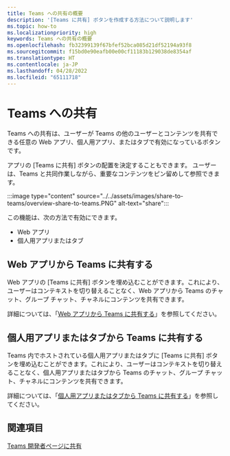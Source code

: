 ```yaml
---
title: Teams への共有の概要
description: '[Teams に共有] ボタンを作成する方法について説明します'
ms.topic: how-to
ms.localizationpriority: high
keywords: Teams への共有の概要
ms.openlocfilehash: fb32399139f67bfef52bca085d21df52194a93f8
ms.sourcegitcommit: f15bd0e90eafb00e00cf11183b129038de8354af
ms.translationtype: HT
ms.contentlocale: ja-JP
ms.lasthandoff: 04/28/2022
ms.locfileid: "65111718"
---
```

# <a name="share-to-teams"></a>Teams への共有

Teams への共有は、ユーザーが Teams の他のユーザーとコンテンツを共有できる任意の Web アプリ、個人用アプリ、またはタブで有効になっているボタンです。

アプリの [Teams に共有] ボタンの配置を決定することもできます。 ユーザーは、Teams と共同作業しながら、重要なコンテンツをピン留めして参照できます。

:::image type="content" source="../../assets/images/share-to-teams/overview-share-to-teams.PNG" alt-text="share":::

この機能は、次の方法で有効にできます。

* Web アプリ
* 個人用アプリまたはタブ

## <a name="share-to-teams-from-web-apps"></a>Web アプリから Teams に共有する

Web アプリの [Teams に共有] ボタンを埋め込むことができます。これにより、ユーザーはコンテキストを切り替えることなく、Web アプリから Teams のチャット、グループ チャット、チャネルにコンテンツを共有できます。

詳細については、「[Web アプリから Teams に共有する](share-to-teams-from-web-apps.md)」を参照してください。

## <a name="share-to-teams-from-personal-app-or-tab"></a>個人用アプリまたはタブから Teams に共有する

Teams 内でホストされている個人用アプリまたはタブに [Teams に共有] ボタンを埋め込むことができます。これにより、ユーザーはコンテキストを切り替えることなく、個人用アプリまたはタブから Teams のチャット、グループ チャット、チャネルにコンテンツを共有できます。

詳細については、「[個人用アプリまたはタブから Teams に共有する](share-to-teams-from-personal-app-or-tab.md)」を参照してください。

## <a name="see-also"></a>関連項目

[Teams 開発者ページに共有](https://developer.microsoft.com/microsoft-teams/share-to-teams#/)
